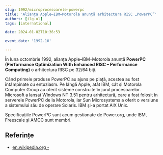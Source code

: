 ```yaml
---
slug: 1992/microprocesoarele-powerpc
title: 'Alianța Apple–IBM–Motorola anunță arhitectura RISC „PowerPC”'
authors: [ilg-ul]
tags: [international]

date: 2024-01-02T10:36:53

event_date: '1992-10'

---
```


În luna octombrie 1992, alianța Apple–IBM–Motorola anunță **PowerPC
(Performance Optimization With Enhanced RISC – Performance Computing)**
o arhitectura RISC pe 32/64 biți.

<!-- truncate -->

Când primele produse PowerPC au ajuns pe piață, acestea au fost
întâmpinate cu entuziasm. Pe lângă Apple, atât IBM, cât și Motorola
Computer Group au oferit sisteme construite în jurul procesoarelor.
Microsoft a lansat Windows NT 3.51 pentru arhitectură, care a fost
folosit în serverele PowerPC de la Motorola, iar Sun Microsystems
a oferit o versiune a sistemului său de operare Solaris.
IBM și-a portat AIX Unix.

Specificațiile PowerPC sunt acum gestionate de Power.org, unde
IBM, Freescale și AMCC sunt membri.

## Referințe

- [en.wikipedia.org - ](https://en.wikipedia.org/wiki/PowerPC)
